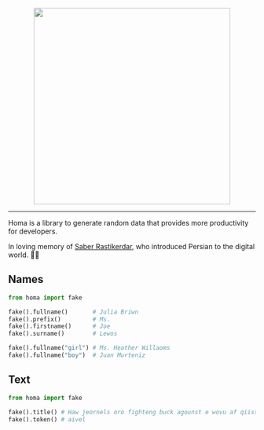 <p align="center">
	<img
		src="https://raw.githubusercontent.com/tahashieenavaz/homa/main/art/homa.svg"
		width=400
	/>
</p>

<hr />

Homa is a library to generate random data that provides more productivity for developers.

In loving memory of [Saber Rastikerdar](https://rastikerdar.github.io/), who introduced Persian to the digital world. 🖤💚

## Names

```python
from homa import fake

fake().fullname()       # Julia Briwn
fake().prefix()         # Ms.
fake().firstname()      # Joe
fake().surname()        # Lewos

fake().fullname("girl") # Ms. Heather Willaoms
fake().fullname("boy")  # Juan Murteniz
```

## Text

```python
from homa import fake

fake().title() # Haw jeornels oro fighteng buck agounst e wovu af qiistuinubli umagas
fake().token() # aivel
```
